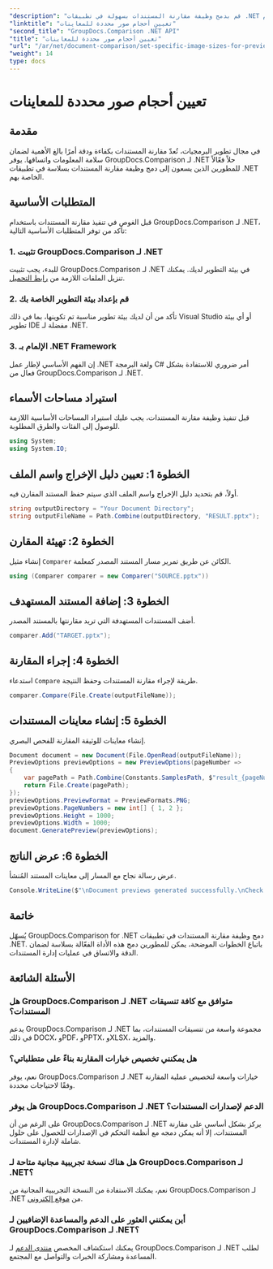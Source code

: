 ```yaml
---
"description": "قم بدمج وظيفة مقارنة المستندات بسهولة في تطبيقات .NET الخاصة بك باستخدام GroupDocs.Comparison لـ .NET."
"linktitle": "تعيين أحجام صور محددة للمعاينات"
"second_title": "GroupDocs.Comparison .NET API"
"title": "تعيين أحجام صور محددة للمعاينات"
"url": "/ar/net/document-comparison/set-specific-image-sizes-for-previews/"
"weight": 14
type: docs
---
```

# تعيين أحجام صور محددة للمعاينات

## مقدمة
في مجال تطوير البرمجيات، تُعدّ مقارنة المستندات بكفاءة ودقة أمرًا بالغ الأهمية لضمان سلامة المعلومات واتساقها. يوفر GroupDocs.Comparison لـ .NET حلاً فعّالاً للمطورين الذين يسعون إلى دمج وظيفة مقارنة المستندات بسلاسة في تطبيقات .NET الخاصة بهم.
## المتطلبات الأساسية
قبل الغوص في تنفيذ مقارنة المستندات باستخدام GroupDocs.Comparison لـ .NET، تأكد من توفر المتطلبات الأساسية التالية:
### 1. تثبيت GroupDocs.Comparison لـ .NET
للبدء، يجب تثبيت GroupDocs.Comparison لـ .NET في بيئة التطوير لديك. يمكنك تنزيل الملفات اللازمة من [رابط التحميل](https://releases.groupdocs.com/comparison/net/).
### 2. قم بإعداد بيئة التطوير الخاصة بك
تأكد من أن لديك بيئة تطوير مناسبة تم تكوينها، بما في ذلك Visual Studio أو أي بيئة تطوير IDE مفضلة لـ .NET.
### 3. الإلمام بـ .NET Framework
إن الفهم الأساسي لإطار عمل .NET ولغة البرمجة C# أمر ضروري للاستفادة بشكل فعال من GroupDocs.Comparison لـ .NET.

## استيراد مساحات الأسماء
قبل تنفيذ وظيفة مقارنة المستندات، يجب عليك استيراد المساحات الأساسية اللازمة للوصول إلى الفئات والطرق المطلوبة.
```csharp
using System;
using System.IO;
```
## الخطوة 1: تعيين دليل الإخراج واسم الملف
أولاً، قم بتحديد دليل الإخراج واسم الملف الذي سيتم حفظ المستند المقارن فيه.
```csharp
string outputDirectory = "Your Document Directory";
string outputFileName = Path.Combine(outputDirectory, "RESULT.pptx");
```
## الخطوة 2: تهيئة المقارن
إنشاء مثيل `Comparer` الكائن عن طريق تمرير مسار المستند المصدر كمعلمة.
```csharp
using (Comparer comparer = new Comparer("SOURCE.pptx"))
```
## الخطوة 3: إضافة المستند المستهدف
أضف المستندات المستهدفة التي تريد مقارنتها بالمستند المصدر.
```csharp
comparer.Add("TARGET.pptx");
```
## الخطوة 4: إجراء المقارنة
استدعاء `Compare` طريقة لإجراء مقارنة المستندات وحفظ النتيجة.
```csharp
comparer.Compare(File.Create(outputFileName));
```
## الخطوة 5: إنشاء معاينات المستندات
إنشاء معاينات للوثيقة المقارنة للفحص البصري.
```csharp
Document document = new Document(File.OpenRead(outputFileName));
PreviewOptions previewOptions = new PreviewOptions(pageNumber =>
{
    var pagePath = Path.Combine(Constants.SamplesPath, $"result_{pageNumber}.png");
    return File.Create(pagePath);
});
previewOptions.PreviewFormat = PreviewFormats.PNG;
previewOptions.PageNumbers = new int[] { 1, 2 };
previewOptions.Height = 1000;
previewOptions.Width = 1000;
document.GeneratePreview(previewOptions);
```
## الخطوة 6: عرض الناتج
عرض رسالة نجاح مع المسار إلى معاينات المستند المُنشأ.
```csharp
Console.WriteLine($"\nDocument previews generated successfully.\nCheck output in {outputDirectory}.");
```

## خاتمة
يُسهّل GroupDocs.Comparison for .NET دمج وظيفة مقارنة المستندات في تطبيقات .NET. باتباع الخطوات الموضحة، يمكن للمطورين دمج هذه الأداة الفعّالة بسلاسة لضمان الدقة والاتساق في عمليات إدارة المستندات.
## الأسئلة الشائعة
### هل GroupDocs.Comparison لـ .NET متوافق مع كافة تنسيقات المستندات؟
يدعم GroupDocs.Comparison لـ .NET مجموعة واسعة من تنسيقات المستندات، بما في ذلك DOCX، وPDF، وPPTX، وXLSX، والمزيد.
### هل يمكنني تخصيص خيارات المقارنة بناءً على متطلباتي؟
نعم، يوفر GroupDocs.Comparison لـ .NET خيارات واسعة لتخصيص عملية المقارنة وفقًا لاحتياجات محددة.
### هل يوفر GroupDocs.Comparison لـ .NET الدعم لإصدارات المستندات؟
على الرغم من أن GroupDocs.Comparison لـ .NET يركز بشكل أساسي على مقارنة المستندات، إلا أنه يمكن دمجه مع أنظمة التحكم في الإصدارات للحصول على حلول شاملة لإدارة المستندات.
### هل هناك نسخة تجريبية مجانية متاحة لـ GroupDocs.Comparison لـ .NET؟
نعم، يمكنك الاستفادة من النسخة التجريبية المجانية من GroupDocs.Comparison لـ .NET من [موقع إلكتروني](https://releases.groupdocs.com/).
### أين يمكنني العثور على الدعم والمساعدة الإضافيين لـ GroupDocs.Comparison لـ .NET؟
يمكنك استكشاف المخصص [منتدى الدعم](https://forum.groupdocs.com/c/comparison/12) لـ GroupDocs.Comparison لـ .NET لطلب المساعدة ومشاركة الخبرات والتواصل مع المجتمع.